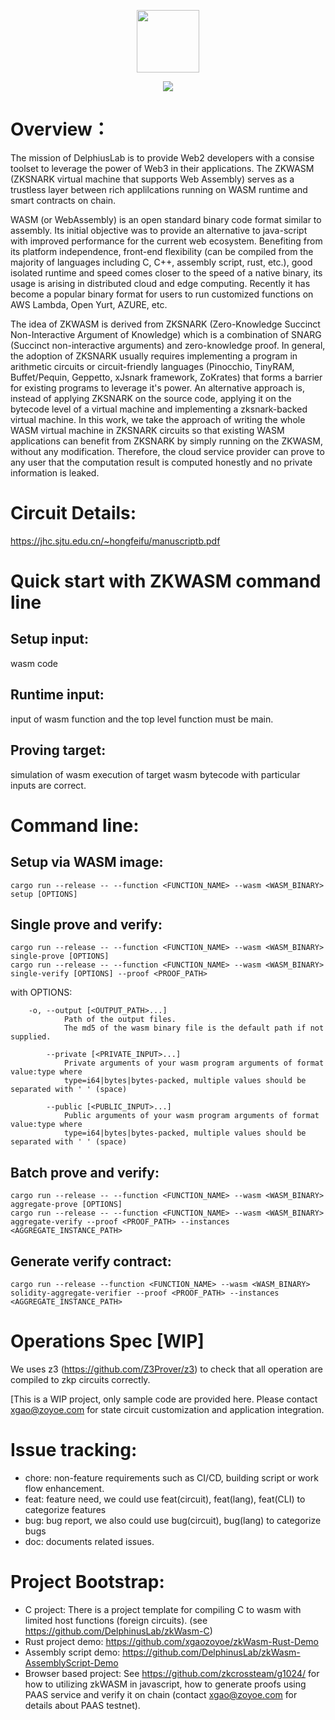 <p align="center">
  <img src="zkwasm-bk.png" height="100">
</p>

<p align="center">
  <a href="https://github.com/DelphinusLab/zkWasm/blob/main/LICENSE"><img src="https://img.shields.io/badge/license-Apache 2-blue.svg"></a>
</p>

# Overview：

The mission of DelphiusLab is to provide Web2 developers with a consise toolset to leverage the power of Web3 in their applications. The ZKWASM (ZKSNARK virtual machine that supports Web Assembly) serves as a trustless layer between rich applilcations running on WASM runtime and smart contracts on chain.

WASM (or WebAssembly) is an open standard binary code format similar to assembly. Its initial objective was to provide an alternative to java-script with improved performance for the current web ecosystem. Benefiting from its platform independence, front-end flexibility (can be compiled from the majority of languages including C, C++, assembly script, rust, etc.), good isolated runtime and speed comes closer to the speed of a native binary, its usage is arising in distributed cloud and edge computing. Recently it has become a popular binary format for users to run customized functions on AWS Lambda, Open Yurt, AZURE, etc.

The idea of ZKWASM is derived from ZKSNARK (Zero-Knowledge Succinct Non-Interactive Argument of Knowledge) which is a combination of SNARG (Succinct non-interactive arguments) and zero-knowledge proof. In general, the adoption of ZKSNARK usually requires implementing a program in arithmetic circuits or circuit-friendly languages (Pinocchio, TinyRAM, Buffet/Pequin, Geppetto, xJsnark framework, ZoKrates) that forms a barrier for existing programs to leverage it's power. An alternative approach is, instead of applying ZKSNARK on the source code, applying it on the bytecode level of a virtual machine and implementing a zksnark-backed virtual machine. In this work, we take the approach of writing the whole WASM virtual machine in ZKSNARK circuits so that existing WASM applications can benefit from ZKSNARK by simply running on the ZKWASM, without any modification. Therefore, the cloud service provider can prove to any user that the computation result is computed honestly and no private information is leaked.


# Circuit Details:
https://jhc.sjtu.edu.cn/~hongfeifu/manuscriptb.pdf

# Quick start with ZKWASM command line

## Setup input:
wasm code

## Runtime input:
input of wasm function and the top level function must be main.

## Proving target:
simulation of wasm execution of target wasm bytecode with particular inputs are correct.

# Command line:
## Setup via WASM image:
```
cargo run --release -- --function <FUNCTION_NAME> --wasm <WASM_BINARY> setup [OPTIONS]
```

## Single prove and verify:
```
cargo run --release -- --function <FUNCTION_NAME> --wasm <WASM_BINARY> single-prove [OPTIONS]
cargo run --release -- --function <FUNCTION_NAME> --wasm <WASM_BINARY> single-verify [OPTIONS] --proof <PROOF_PATH>
```
with OPTIONS:
```
    -o, --output [<OUTPUT_PATH>...]
            Path of the output files.
            The md5 of the wasm binary file is the default path if not supplied.

        --private [<PRIVATE_INPUT>...]
            Private arguments of your wasm program arguments of format value:type where
            type=i64|bytes|bytes-packed, multiple values should be separated with ' ' (space)

        --public [<PUBLIC_INPUT>...]
            Public arguments of your wasm program arguments of format value:type where
            type=i64|bytes|bytes-packed, multiple values should be separated with ' ' (space)
```
## Batch prove and verify:
```
cargo run --release -- --function <FUNCTION_NAME> --wasm <WASM_BINARY> aggregate-prove [OPTIONS]
cargo run --release -- --function <FUNCTION_NAME> --wasm <WASM_BINARY> aggregate-verify --proof <PROOF_PATH> --instances <AGGREGATE_INSTANCE_PATH>
```

## Generate verify contract:
```
cargo run --release --function <FUNCTION_NAME> --wasm <WASM_BINARY> solidity-aggregate-verifier --proof <PROOF_PATH> --instances <AGGREGATE_INSTANCE_PATH>
```

# Operations Spec [WIP]
We uses z3 (https://github.com/Z3Prover/z3) to check that all operation are compiled to zkp circuits correctly.

[This is a WIP project, only sample code are provided here. Please contact xgao@zoyoe.com for state circuit customization and application integration. 

# Issue tracking:
* chore: non-feature requirements such as CI/CD, building script or work flow enhancement.
* feat: feature need, we could use feat(circuit), feat(lang), feat(CLI) to categorize features
* bug: bug report, we also could use bug(circuit), bug(lang) to categorize bugs
* doc: documents related issues.

# Project Bootstrap:
* C project: There is a project template for compiling C to wasm with limited host functions (foreign circuits). (see https://github.com/DelphinusLab/zkWasm-C)
* Rust project demo: https://github.com/xgaozoyoe/zkWasm-Rust-Demo
* Assembly script demo: https://github.com/DelphinusLab/zkWasm-AssemblyScript-Demo
* Browser based project: See https://github.com/zkcrossteam/g1024/ for how to utilizing zkWASM in javascript, how to generate proofs using PAAS service and verify it on chain (contact xgao@zoyoe.com for details about PAAS testnet).
